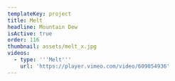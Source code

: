 ```yaml
---
templateKey: project
title: Melt
headline: Mountain Dew
isActive: true
order: 116
thumbnail: assets/melt_x.jpg
videos:
  - type: '''Melt'''
    url: 'https://player.vimeo.com/video/609054936'
---
```

